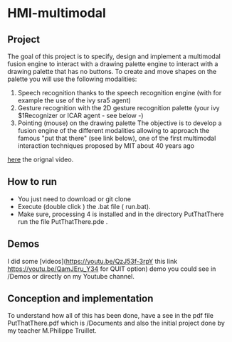 # HMI-multimodal

## Project

The goal of this project is to specify, design and implement a multimodal fusion engine to interact with a drawing palette 
engine to interact with a drawing palette that has no buttons. To create and 
move shapes on the palette you will use the following modalities:
1. Speech recognition thanks to the speech recognition engine (with for example 
the use of the ivy sra5 agent) 
2. Gesture recognition with the 2D gesture recognition palette (your ivy 
$1Recognizer or ICAR agent - see below -)
3. Pointing (mouse) on the drawing palette
The objective is to develop a fusion engine of the different modalities allowing to approach 
the famous "put that there" (see link below), one of the first multimodal interaction techniques
proposed by MIT about 40 years ago

[here](https://www.youtube.com/watch?v=RyBEUyEtxQo) the orignal video.

## How to run

* You just need to download or git clone
* Execute (double click ) the .bat file ( run.bat).
* Make sure, processing 4 is installed and in the directory PutThatThere run the file PutThatThere.pde .

## Demos
I did some [videos](https://youtu.be/QzJ53f-3rpY this link https://youtu.be/QamJEru_Y34 for QUIT option) demo you could see in /Demos or directly on my Youtube channel.

## Conception and implementation
To understand how all of this has been done, have a see in the pdf file PutThatThere.pdf which is /Documents and also the initial project done by my teacher M.Philippe Truillet. 

